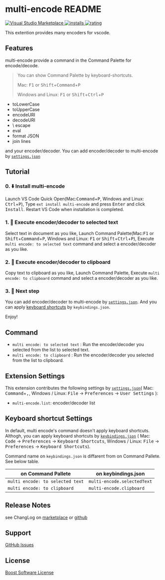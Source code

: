# multi-encode README

[![Visual Studio Marketplace](https://vsmarketplacebadge.apphb.com/version/wraith13.multi-encode.svg) ![installs](https://vsmarketplacebadge.apphb.com/installs/wraith13.multi-encode.svg) ![rating](https://vsmarketplacebadge.apphb.com/rating/wraith13.multi-encode.svg)](https://marketplace.visualstudio.com/items?itemName=wraith13.multi-encode)

This extention provides many encoders for vscode.

## Features

multi-encode provide a command in the Command Palette for encode/decode.

> You can show Command Palette by keyboard-shortcuts.
>
> Mac: <kbd>F1</kbd> or <kbd>Shift</kbd>+<kbd>Command</kbd>+<kbd>P</kbd>
>
> Windows and Linux: <kbd>F1</kbd> or <kbd>Shift</kbd>+<kbd>Ctrl</kbd>+<kbd>P</kbd>

- toLowerCase
- toUpperCase
- encodeURI
- decodeURI
- \ escape
- eval
- format JSON
- join lines

and your encoder/decoder. You can add encoder/decoder to multi-encode by [`settings.json`](#extension-settings)

## Tutorial

### 0. ⬇️ Install multi-encode

Launch VS Code Quick Open(Mac:<kbd>Command</kbd>+<kbd>P</kbd>, Windows and Linux: <kbd>Ctrl</kbd>+<kbd>P</kbd>), Type `ext install multi-encode` and press <kbd>Enter</kbd> and click <kbd>Install</kbd>.  Restart VS Code when installation is completed.

### 1. 🚀 Execute encoder/decoder to selected text

Select text in document as you like, Launch Command Palette(Mac:<kbd>F1</kbd> or <kbd>Shift</kbd>+<kbd>Command</kbd>+<kbd>P</kbd>, Windows and Linux: <kbd>F1</kbd> or <kbd>Shift</kbd>+<kbd>Ctrl</kbd>+<kbd>P</kbd>), Execute `multi encode: to selected text` command and select a encoder/decoder as you like.

### 2. 🚀 Execute encoder/decoder to clipboard

Copy text to clipboard as you like, Launch Command Palette, Execute `multi encode: to clipboard` command and select a encoder/decoder as you like.

### 3. 🔧 Next step

You can add encoder/decoder to multi-encode by [`settings.json`](#extension-settings). And you can apply [keyboard shortcuts](#keyboard-shortcut-settings) by `keybindings.json`.

Enjoy!

## Command

- `multi encode: to selected text` : Run the encoder/decoder you selected from the list to selected text.
- `multi encode: to clipboard` : Run the encoder/decoder you selected from the list to clipboard.

## Extension Settings

This extension contributes the following settings by [`settings.json`](https://code.visualstudio.com/docs/customization/userandworkspace#_creating-user-and-workspace-settings)( Mac: <kbd>Command</kbd>+<kbd>,</kbd>, Windows / Linux: <kbd>File</kbd> -> <kbd>Preferences</kbd> -> <kbd>User Settings</kbd> ):

- `multi-encode.list`: encoder/decoder list

## Keyboard shortcut Settings

In default, multi encode's command doesn't apply keyboard shortcuts. Althogh,
you can apply keyboard shortcuts by [`keybindings.json`](https://code.visualstudio.com/docs/customization/keybindings#_customizing-shortcuts)
( Mac: <kbd>Code</kbd> -> <kbd>Preferences</kbd> -> <kbd>Keyboard Shortcuts</kbd>, Windows / Linux: <kbd>File</kbd> -> <kbd>Preferences</kbd> -> <kbd>Keyboard Shortcuts</kbd>).

Command name on `keybindings.json` is diffarent from on Command Pallete. See below table.

|on Command Pallete|on keybindings.json|
|-|-|
|`multi encode: to selected text`|`multi-encode.selectedText`|
|`multi encode: to clipboard`|`multi-encode.clipboard`|

## Release Notes

see ChangLog on [marketplace](https://marketplace.visualstudio.com/items/wraith13.multi-encode/changelog) or [github](https://github.com/wraith13/multi-encode/blob/master/CHANGELOG.md)


## Support

[GitHub Issues](https://github.com/wraith13/multi-encode/issues)

## License

[Boost Software License](https://github.com/wraith13/multi-encode/blob/master/LICENSE_1_0.txt)
